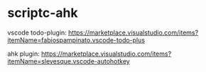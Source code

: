 # scriptc-ahk


vscode todo-plugin:
https://marketplace.visualstudio.com/items?itemName=fabiospampinato.vscode-todo-plus

ahk plugin:
https://marketplace.visualstudio.com/items?itemName=slevesque.vscode-autohotkey

